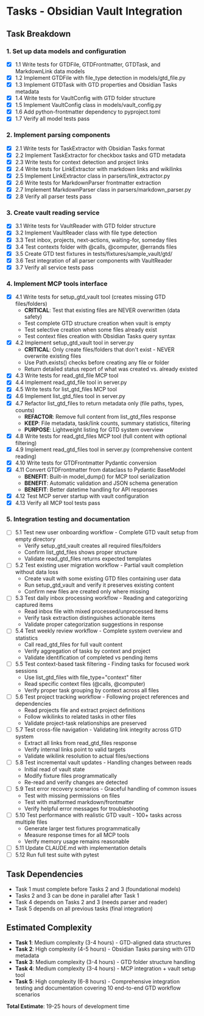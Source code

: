# Tasks - Obsidian Vault Integration

## Task Breakdown

### 1. Set up data models and configuration
- [x] 1.1 Write tests for GTDFile, GTDFrontmatter, GTDTask, and MarkdownLink data models
- [x] 1.2 Implement GTDFile with file_type detection in models/gtd_file.py
- [x] 1.3 Implement GTDTask with GTD properties and Obsidian Tasks metadata
- [x] 1.4 Write tests for VaultConfig with GTD folder structure
- [x] 1.5 Implement VaultConfig class in models/vault_config.py
- [x] 1.6 Add python-frontmatter dependency to pyproject.toml
- [x] 1.7 Verify all model tests pass

### 2. Implement parsing components
- [x] 2.1 Write tests for TaskExtractor with Obsidian Tasks format
- [x] 2.2 Implement TaskExtractor for checkbox tasks and GTD metadata
- [x] 2.3 Write tests for context detection and project links
- [x] 2.4 Write tests for LinkExtractor with markdown links and wikilinks
- [x] 2.5 Implement LinkExtractor class in parsers/link_extractor.py
- [x] 2.6 Write tests for MarkdownParser frontmatter extraction
- [x] 2.7 Implement MarkdownParser class in parsers/markdown_parser.py
- [x] 2.8 Verify all parser tests pass

### 3. Create vault reading service
- [x] 3.1 Write tests for VaultReader with GTD folder structure
- [x] 3.2 Implement VaultReader class with file type detection
- [x] 3.3 Test inbox, projects, next-actions, waiting-for, someday files
- [x] 3.4 Test contexts folder with @calls, @computer, @errands files
- [x] 3.5 Create GTD test fixtures in tests/fixtures/sample_vault/gtd/
- [x] 3.6 Test integration of all parser components with VaultReader
- [x] 3.7 Verify all service tests pass

### 4. Implement MCP tools interface
- [x] 4.1 Write tests for setup_gtd_vault tool (creates missing GTD files/folders)
  - **CRITICAL**: Test that existing files are NEVER overwritten (data safety)
  - Test complete GTD structure creation when vault is empty
  - Test selective creation when some files already exist
  - Test context files creation with Obsidian Tasks query syntax
- [x] 4.2 Implement setup_gtd_vault tool in server.py
  - **CRITICAL**: Only create files/folders that don't exist - NEVER overwrite existing files
  - Use Path.exists() checks before creating any file or folder
  - Return detailed status report of what was created vs. already existed
- [x] 4.3 Write tests for read_gtd_file MCP tool
- [x] 4.4 Implement read_gtd_file tool in server.py
- [x] 4.5 Write tests for list_gtd_files MCP tool
- [x] 4.6 Implement list_gtd_files tool in server.py
- [x] 4.7 Refactor list_gtd_files to return metadata only (file paths, types, counts)
  - **REFACTOR**: Remove full content from list_gtd_files response
  - **KEEP**: File metadata, task/link counts, summary statistics, filtering
  - **PURPOSE**: Lightweight listing for GTD system overview
- [x] 4.8 Write tests for read_gtd_files MCP tool (full content with optional filtering)
- [x] 4.9 Implement read_gtd_files tool in server.py (comprehensive content reading)
- [x] 4.10 Write tests for GTDFrontmatter Pydantic conversion
- [x] 4.11 Convert GTDFrontmatter from dataclass to Pydantic BaseModel
  - **BENEFIT**: Built-in model_dump() for MCP tool serialization
  - **BENEFIT**: Automatic validation and JSON schema generation
  - **BENEFIT**: Better datetime handling for API responses
- [x] 4.12 Test MCP server startup with vault configuration
- [x] 4.13 Verify all MCP tool tests pass

### 5. Integration testing and documentation
- [ ] 5.1 Test new user onboarding workflow - Complete GTD vault setup from empty directory
  - Verify setup_gtd_vault creates all required files/folders
  - Confirm list_gtd_files shows proper structure
  - Validate read_gtd_files returns expected templates
- [ ] 5.2 Test existing user migration workflow - Partial vault completion without data loss
  - Create vault with some existing GTD files containing user data
  - Run setup_gtd_vault and verify it preserves existing content
  - Confirm new files are created only where missing
- [ ] 5.3 Test daily inbox processing workflow - Reading and categorizing captured items
  - Read inbox file with mixed processed/unprocessed items
  - Verify task extraction distinguishes actionable items
  - Validate proper categorization suggestions in response
- [ ] 5.4 Test weekly review workflow - Complete system overview and statistics
  - Call read_gtd_files for full vault content
  - Verify aggregation of tasks by context and project
  - Validate identification of completed vs pending items
- [ ] 5.5 Test context-based task filtering - Finding tasks for focused work sessions
  - Use list_gtd_files with file_type="context" filter
  - Read specific context files (@calls, @computer)
  - Verify proper task grouping by context across all files
- [ ] 5.6 Test project tracking workflow - Following project references and dependencies
  - Read projects file and extract project definitions
  - Follow wikilinks to related tasks in other files
  - Validate project-task relationships are preserved
- [ ] 5.7 Test cross-file navigation - Validating link integrity across GTD system
  - Extract all links from read_gtd_files response
  - Verify internal links point to valid targets
  - Validate wikilink resolution to actual files/sections
- [ ] 5.8 Test incremental vault updates - Handling changes between reads
  - Initial read of vault state
  - Modify fixture files programmatically
  - Re-read and verify changes are detected
- [ ] 5.9 Test error recovery scenarios - Graceful handling of common issues
  - Test with missing permissions on files
  - Test with malformed markdown/frontmatter
  - Verify helpful error messages for troubleshooting
- [ ] 5.10 Test performance with realistic GTD vault - 100+ tasks across multiple files
  - Generate larger test fixtures programmatically
  - Measure response times for all MCP tools
  - Verify memory usage remains reasonable
- [ ] 5.11 Update CLAUDE.md with implementation details
- [ ] 5.12 Run full test suite with pytest

## Task Dependencies

- Task 1 must complete before Tasks 2 and 3 (foundational models)
- Tasks 2 and 3 can be done in parallel after Task 1
- Task 4 depends on Tasks 2 and 3 (needs parser and reader)
- Task 5 depends on all previous tasks (final integration)

## Estimated Complexity

- **Task 1**: Medium complexity (3-4 hours) - GTD-aligned data structures
- **Task 2**: High complexity (4-5 hours) - Obsidian Tasks parsing with GTD metadata
- **Task 3**: Medium complexity (3-4 hours) - GTD folder structure handling
- **Task 4**: Medium complexity (3-4 hours) - MCP integration + vault setup tool
- **Task 5**: High complexity (6-8 hours) - Comprehensive integration testing and documentation covering 10 end-to-end GTD workflow scenarios

**Total Estimate**: 19-25 hours of development time

